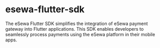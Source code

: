 # esewa-flutter-sdk
The eSewa Flutter SDK simplifies the integration of eSewa payment gateway into Flutter applications. This SDK enables developers to seamlessly process payments using the eSewa platform in their mobile apps.
